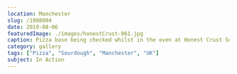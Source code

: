 ```yaml
---
location: Manchester
slug: /1908004
date: 2019-08-06
featuredImage: ./images/honestCrust-061.jpg
caption: Pizza base being checked whilst in the oven at Honest Crust Sourdough Pizza in Mackie Mayor, Manchester
category: gallery
tags: ["Pizza", "Sourdough", "Manchester", "UK"]
subject: In Action
---
```

